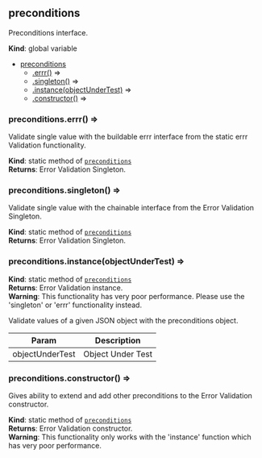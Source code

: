 <a name="preconditions"></a>

## preconditions
Preconditions interface.

**Kind**: global variable  

* [preconditions](#preconditions)
    * [.errr()](#preconditions.errr) ⇒
    * [.singleton()](#preconditions.singleton) ⇒
    * [.instance(objectUnderTest)](#preconditions.instance) ⇒
    * [.constructor()](#preconditions.constructor) ⇒

<a name="preconditions.errr"></a>

### preconditions.errr() ⇒
Validate single value with the buildable errr interface from the static errr Validation functionality.

**Kind**: static method of <code>[preconditions](#preconditions)</code>  
**Returns**: Error Validation Singleton.  
<a name="preconditions.singleton"></a>

### preconditions.singleton() ⇒
Validate single value with the chainable interface from the Error Validation Singleton.

**Kind**: static method of <code>[preconditions](#preconditions)</code>  
**Returns**: Error Validation Singleton.  
<a name="preconditions.instance"></a>

### preconditions.instance(objectUnderTest) ⇒
**Kind**: static method of <code>[preconditions](#preconditions)</code>  
**Returns**: Error Validation instance.  
**Warning**: This functionality has very poor performance.  Please use the 'singleton' or 'errr' functionality instead.

Validate values of a given JSON object with the preconditions object.  

| Param | Description |
| --- | --- |
| objectUnderTest | Object Under Test |

<a name="preconditions.constructor"></a>

### preconditions.constructor() ⇒
Gives ability to extend and add other preconditions to the Error Validation constructor.

**Kind**: static method of <code>[preconditions](#preconditions)</code>  
**Returns**: Error Validation constructor.  
**Warning**: This functionality only works with the 'instance' function which has very poor performance.  
